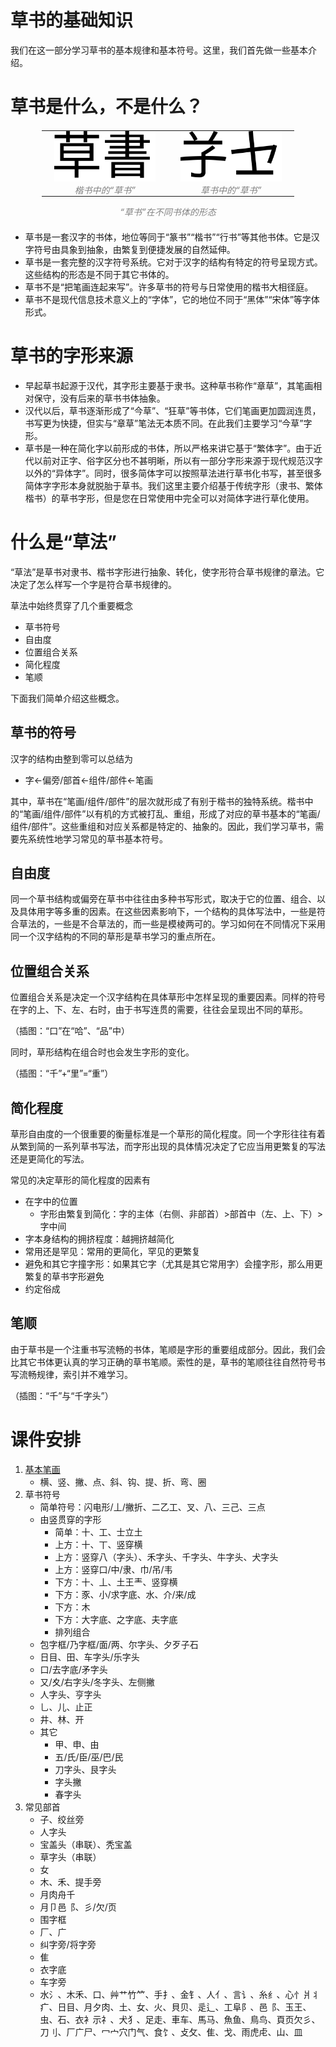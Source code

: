 # 草书的基础知识

我们在这一部分学习草书的基本规律和基本符号。这里，我们首先做一些基本介绍。

# 草书是什么，不是什么？

<div style="max-width: 80%; margin: 20px auto;">

<table style="width: 100%; border: none; border-collapse: collapse;">
<tr style="border: none;">

<td style="border: none; text-align: center; vertical-align: top; width: 50%; padding: 0 20px;">
  <img src="src/caoshu-SourceHanSans.svg" alt="草书（思源黑体）" 
       style="max-width: 100%; height: auto; ">
  <div style="text-align: center; font-style: italic; color: gray">
    楷书中的“草书”
  </div>
</td>

<td style="border: none; text-align: center; vertical-align: top; width: 50%; padding: 0 20px;">
  <img src="src/caoshu-cursive.svg" alt="草书（经典草书黑体）" 
       style="max-width: 100%; height: auto; ">
  <div style="text-align: center; font-style: italic; color: gray">
    草书中的“草书”
  </div>
</td>

</tr>
</table>

<div style="text-align: center; font-style: italic; color: gray">
  “草书”在不同书体的形态
</div>

</div>

* 草书是一套汉字的书体，地位等同于“篆书”“楷书”“行书”等其他书体。它是汉字符号由具象到抽象，由繁复到便捷发展的自然延伸。
* 草书是一套完整的汉字符号系统。它对于汉字的结构有特定的符号呈现方式。这些结构的形态是不同于其它书体的。
* 草书不是“把笔画连起来写”。许多草书的符号与日常使用的楷书大相径庭。
* 草书不是现代信息技术意义上的“字体”，它的地位不同于“黑体”“宋体”等字体形式。

# 草书的字形来源

* 早起草书起源于汉代，其字形主要基于隶书。这种草书称作“章草”，其笔画相对保守，没有后来的草书书体抽象。
* 汉代以后，草书逐渐形成了“今草”、“狂草”等书体，它们笔画更加圆润连贯，书写更为快捷，但实与“章草”笔法无本质不同。在此我们主要学习“今草”字形。
* 草书是一种在简化字以前形成的书体，所以严格来讲它基于“繁体字”。由于近代以前对正字、俗字区分也不甚明晰，所以有一部分字形来源于现代规范汉字以外的“异体字”。同时，很多简体字可以按照草法进行草书化书写，甚至很多简体字字形本身就脱胎于草书。我们这里主要介绍基于传统字形（隶书、繁体楷书）的草书字形，但是您在日常使用中完全可以对简体字进行草化使用。

# 什么是“草法”

“草法”是草书对隶书、楷书字形进行抽象、转化，使字形符合草书规律的章法。它决定了怎么样写一个字是符合草书规律的。

草法中始终贯穿了几个重要概念
* 草书符号
* 自由度
* 位置组合关系
* 简化程度
* 笔顺

下面我们简单介绍这些概念。

## 草书的符号

汉字的结构由整到零可以总结为
* 字&larr;偏旁/部首&larr;组件/部件&larr;笔画

其中，草书在“笔画/组件/部件”的层次就形成了有别于楷书的独特系统。楷书中的“笔画/组件/部件”以有机的方式被打乱、重组，形成了对应的草书基本的“笔画/组件/部件”。这些重组和对应关系都是特定的、抽象的。因此，我们学习草书，需要先系统性地学习常见的草书基本符号。

## 自由度

同一个草书结构或偏旁在草书中往往由多种书写形式，取决于它的位置、组合、以及具体用字等多重的因素。在这些因素影响下，一个结构的具体写法中，一些是符合草法的，一些是不合草法的，而一些是模棱两可的。学习如何在不同情况下采用同一个汉字结构的不同的草形是草书学习的重点所在。

## 位置组合关系

位置组合关系是决定一个汉字结构在具体草形中怎样呈现的重要因素。同样的符号在字的上、下、左、右时，由于书写连贯的需要，往往会呈现出不同的草形。

（插图：“口”在“哈”、“品”中）

同时，草形结构在组合时也会发生字形的变化。

（插图：“千”+“里”=“重”）

## 简化程度

草形自由度的一个很重要的衡量标准是一个草形的简化程度。同一个字形往往有着从繁到简的一系列草书写法，而字形出现的具体情况决定了它应当用更繁复的写法还是更简化的写法。

常见的决定草形的简化程度的因素有
* 在字中的位置
	* 字形由繁复到简化：字的主体（右侧、非部首）>部首中（左、上、下）>字中间
* 字本身结构的拥挤程度：越拥挤越简化
* 常用还是罕见：常用的更简化，罕见的更繁复
* 避免和其它字撞字形：如果其它字（尤其是其它常用字）会撞字形，那么用更繁复的草书字形避免
* 约定俗成

## 笔顺

由于草书是一个注重书写流畅的书体，笔顺是字形的重要组成部分。因此，我们会比其它书体更认真的学习正确的草书笔顺。索性的是，草书的笔顺往往自然符号书写流畅规律，索引并不难学习。

（插图：“千”与“千字头”）

# 课件安排

1. [基本笔画](lesson-1-1.md)
	* 横、竖、撇、点、斜、钩、提、折、弯、圈
2. 草书符号
	* 简单符号：闪电形/丄/撇折、二乙工、叉、八、三己、三点
	* 由竖贯穿的字形
		* 简单：十、工、士立土
		* 上方：十、丅、竖穿横
		* 上方：竖穿八（字头）、禾字头、千字头、牛字头、犬字头
		* 上方：竖穿口/中/隶、巾/吊/韦
		* 下方：十、丄、土王龶、竖穿横
		* 下方：豕、小/求字底、水、介/来/成
		* 下方：木
		* 下方：大字底、之字底、夫字底
		* 排列组合
	* 包字框/乃字框/面/两、尔字头、夕歹子石
	* 日目、田、车字头/乐字头
	* 口/去字底/矛字头
	* 又/夊/右字头/冬字头、左侧撇
	* 人字头、亨字头
	* 乚、儿、止正
	* 井、林、开
	* 其它
		* 甲、申、由
		* 五/氏/臣/巫/巴/民
		* 刀字头、艮字头
		* 字头撇
		* 春字头
3. 常见部首
	* 子、绞丝旁
	* 人字头
	* 宝盖头（串联）、秃宝盖
	* 草字头（串联）
	* 女
	* 木、禾、提手旁
	* 月肉舟千
	* 月卩邑⻏、彡/欠/页
	* 围字框
	* 厂、广
	* 纠字旁/将字旁
	* 隹
	* 衣字底
	* 车字旁
	* 水氵、木禾、口、艸艹竹⺮、手扌、金钅、人亻、言讠、糸纟、心忄爿丬疒、日目、月夕肉、土、女、火、貝贝、辵辶、工阜阝、邑⻏、玉王、虫、石、衣衤示礻、犬犭、足走、車车、馬马、魚鱼、鳥鸟、頁页欠彡、刀刂、厂广尸、冖宀穴门气、食饣、攴攵、隹、戈、雨虎虍、山、皿